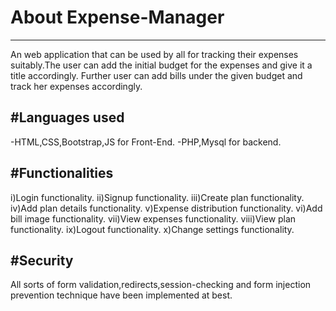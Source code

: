# About Expense-Manager
------------------------
An web application that can be used by all for tracking their expenses suitably.The user can add the initial budget for the expenses and give it a title accordingly.
Further user can add bills under the given budget and track her expenses accordingly.

#Languages used
----------------
-HTML,CSS,Bootstrap,JS for Front-End.
-PHP,Mysql for backend.

#Functionalities
-----------------
i)Login functionality.
ii)Signup functionality.
iii)Create plan functionality.
iv)Add plan details functionality.
v)Expense distribution functionality.
vi)Add bill image functionality.
vii)View expenses functionality.
viii)View plan functionality.
ix)Logout functionality.
x)Change settings functionality.

#Security
----------
All sorts of form validation,redirects,session-checking and form injection prevention technique have been implemented at best.
